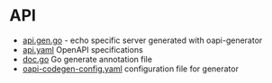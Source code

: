 # API

* [api.gen.go](api.gen.go) - echo specific server generated with oapi-generator
* [api.yaml](api.yaml) OpenAPI specifications
* [doc.go](doc.go) Go generate annotation file
* [oapi-codegen-config.yaml](oapi-codegen-config.yaml) configuration file for generator
